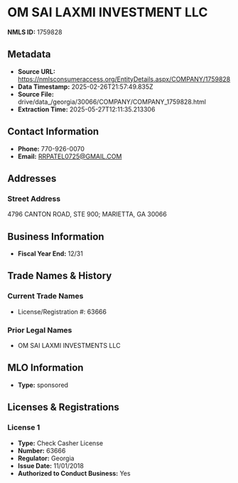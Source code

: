 # OM SAI LAXMI INVESTMENT LLC

**NMLS ID:** 1759828

## Metadata
- **Source URL:** https://nmlsconsumeraccess.org/EntityDetails.aspx/COMPANY/1759828
- **Data Timestamp:** 2025-02-26T21:57:49.835Z
- **Source File:** drive/data_/georgia/30066/COMPANY/COMPANY_1759828.html
- **Extraction Time:** 2025-05-27T12:11:35.213306

## Contact Information
- **Phone:** 770-926-0070
- **Email:** RRPATEL0725@GMAIL.COM

## Addresses
### Street Address
4796 CANTON ROAD, STE 900; MARIETTA, GA 30066

## Business Information
- **Fiscal Year End:** 12/31

## Trade Names & History
### Current Trade Names
- License/Registration #: 63666

### Prior Legal Names
- OM SAI LAXMI INVESTMENTS LLC

## MLO Information
- **Type:** sponsored

## Licenses & Registrations

### License 1
- **Type:** Check Casher License
- **Number:** 63666
- **Regulator:** Georgia
- **Issue Date:** 11/01/2018
- **Authorized to Conduct Business:** Yes
